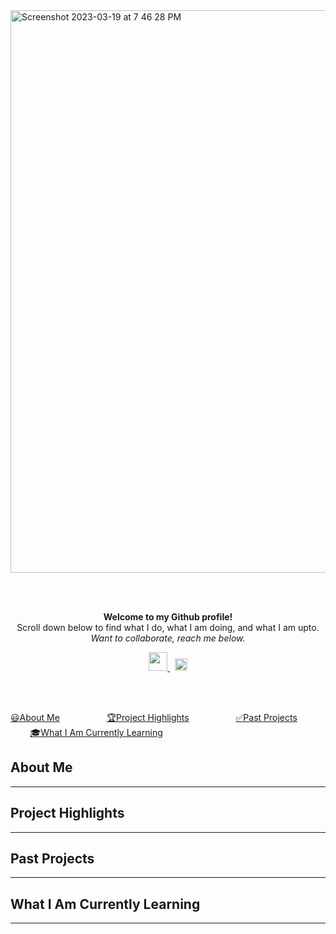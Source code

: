 <img width="900" alt="Screenshot 2023-03-19 at 7 46 28 PM" src="https://user-images.githubusercontent.com/121966384/226221817-d1775be2-adf0-4d6b-a610-66c5ae96ba3e.png">

<br><br>
<p align="center" style="margin-top:10px">
<b>
Welcome to my Github profile!</b> <br>
Scroll down below to find what I do, what I am doing, and what I am upto.<br>   
<i>Want to collaborate, reach me below.</i>
</p>

<div align="center">
  <a href="https://www.linkedin.com/in/gordon-rice/">
    <img width="30px" src="/assests/linkedin-line.svg"  />
  </a>
  &nbsp;
 <a href="mailto:gordon.t.rice.vet@gmail.com">
      <img width="20px" src="/assests/gmail.svg" />
  </a></p>
</div>
<br>
<br>

[😃About Me](#about-me)
&nbsp;
&nbsp;
&nbsp;
&nbsp;
&nbsp;
&nbsp;
&nbsp;
&nbsp;
&nbsp;
[🏆Project Highlights](#project-highlights)
&nbsp;
&nbsp;
&nbsp;
&nbsp;
&nbsp;
&nbsp;
&nbsp;
&nbsp;
&nbsp;
[✅Past Projects](#past-projects)
&nbsp;
&nbsp;
&nbsp;
&nbsp;
&nbsp;
&nbsp;
&nbsp;
&nbsp;
&nbsp;
[🎓What I Am Currently Learning](#what-i-am-currently-learning)
&nbsp;
&nbsp;
&nbsp;
&nbsp;
&nbsp;
&nbsp;
&nbsp;
&nbsp;
&nbsp;

## About Me
---
## Project Highlights
---
## Past Projects
---
## What I Am Currently Learning
---
